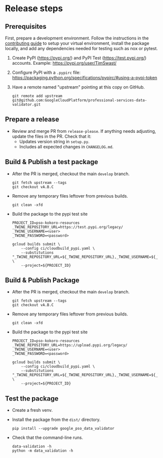 # Release steps

## Prerequisites

First, prepare a development environment. Follow the instructions in the
[contributing guide](CONTRIBUTING.md) to setup your virtual environment,
install the package locally, and add any dependencies needed for testing such
as nox or pytest.

1. Create PyPI (https://pypi.org/) and PyPI Test (https://test.pypi.org/) accounts. Example: https://pypi.org/user/TimSwast/

2. Configure PyPI with a `.pypirc` file: https://packaging.python.org/specifications/pypirc/#using-a-pypi-token

3. Have a remote named "upstream" pointing at this copy on GitHub.

    ```
    git remote add upstream git@github.com:GoogleCloudPlatform/professional-services-data-validator.git
    ```

## Prepare a release

- Review and merge PR from `release-please`. If anything needs adjusting,
  update the files in the PR. Check that it:
    - Updates version string in `setup.py`.
    - Includes all expected changes in `CHANGELOG.md`.

## Build & Publish a test package

- After the PR is merged, checkout the main `develop` branch.

  ```
  git fetch upstream --tags
  git checkout vA.B.C
  ```

- Remove any temporary files leftover from previous builds.

  ```
  git clean -xfd
  ```

- Build the package to the pypi test site

  ```
  PROJECT_ID=pso-kokoro-resources
  _TWINE_REPOSITORY_URL=https://test.pypi.org/legacy/
  _TWINE_USERNAME=<user>
  _TWINE_PASSWORD=<password>

  gcloud builds submit \
      --config ci/cloudbuild_pypi.yaml \
      --substitutions "_TWINE_REPOSITORY_URL=${_TWINE_REPOSITORY_URL},_TWINE_USERNAME=${_TWINE_USERNAME},_TWINE_PASSWORD=${_TWINE_PASSWORD}" \
      --project=${PROJECT_ID}
  ```

## Build & Publish Package

- After the PR is merged, checkout the main `develop` branch.

  ```
  git fetch upstream --tags
  git checkout vA.B.C
  ```

- Remove any temporary files leftover from previous builds.

  ```
  git clean -xfd
  ```

- Build the package to the pypi test site

  ```
  PROJECT_ID=pso-kokoro-resources
  _TWINE_REPOSITORY_URL=https://upload.pypi.org/legacy/
  _TWINE_USERNAME=<user>
  _TWINE_PASSWORD=<password>

  gcloud builds submit \
      --config ci/cloudbuild_pypi.yaml \
      --substitutions "_TWINE_REPOSITORY_URL=${_TWINE_REPOSITORY_URL},_TWINE_USERNAME=${_TWINE_USERNAME},_TWINE_PASSWORD=${_TWINE_PASSWORD}" \
      --project=${PROJECT_ID}
  ```

## Test the package

- Create a fresh venv.
- Install the package from the `dist/` directory.

  ```
  pip install --upgrade google_pso_data_validator
  ```

- Check that the command-line runs.

  ```
  data-validation -h
  python -m data_validation -h
  ```
